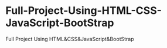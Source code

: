 # Full-Project-Using-HTML-CSS-JavaScript-BootStrap
Full Project Using HTML&amp;CSS&amp;JavaScript&amp;BootStrap
